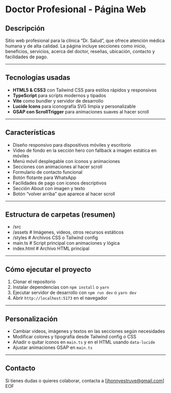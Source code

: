 # Doctor Profesional - Página Web

## Descripción

Sitio web profesional para la clínica “Dr. Salud”, que ofrece atención médica humana y de alta calidad. La página incluye secciones como inicio, beneficios, servicios, acerca del doctor, reseñas, ubicación, contacto y facilidades de pago.

---

## Tecnologías usadas

- **HTML5 & CSS3** con Tailwind CSS para estilos rápidos y responsivos
- **TypeScript** para scripts modernos y tipados
- **Vite** como bundler y servidor de desarrollo
- **Lucide Icons** para iconografía SVG limpia y personalizable
- **GSAP con ScrollTrigger** para animaciones suaves al hacer scroll

---

## Características

- Diseño responsivo para dispositivos móviles y escritorio
- Video de fondo en la sección hero con fallback a imagen estática en móviles
- Menú móvil desplegable con íconos y animaciones
- Secciones con animaciones al hacer scroll
- Formulario de contacto funcional
- Botón flotante para WhatsApp
- Facilidades de pago con iconos descriptivos
- Sección About con imagen y texto
- Botón “volver arriba” que aparece al hacer scroll

---

## Estructura de carpetas (resumen)

- /src
- /assets # Imágenes, videos, otros recursos estáticos
- /styles # Archivos CSS o Tailwind config
- main.ts # Script principal con animaciones y lógica
- index.html # Archivo HTML principal

---

## Cómo ejecutar el proyecto

1. Clonar el repositorio
2. Instalar dependencias con `npm install` o `yarn`
3. Ejecutar servidor de desarrollo con `npm run dev` o `yarn dev`
4. Abrir `http://localhost:5173` en el navegador

---

## Personalización

- Cambiar videos, imágenes y textos en las secciones según necesidades
- Modificar colores y tipografía desde Tailwind config o CSS
- Añadir o quitar iconos en `main.ts` y en el HTML usando `data-lucide`
- Ajustar animaciones GSAP en `main.ts`

---

## Contacto

Si tienes dudas o quieres colaborar, contacta a [jhonnyestruve@gmail.com]
EOF
